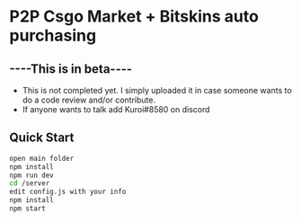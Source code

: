 # P2P Csgo Market + Bitskins auto purchasing

## ----This is in beta----
- This is not completed yet. I simply uploaded it in case someone wants to do a code review and/or contribute.
- If anyone wants to talk add Kuroi#8580 on discord

## Quick Start
```bash
open main folder
npm install
npm run dev
cd /server
edit config.js with your info
npm install
npm start
```

